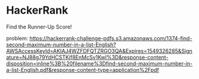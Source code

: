 # HackerRank
Find the Runner-Up Score!

problem: https://hackerrank-challenge-pdfs.s3.amazonaws.com/1374-find-second-maximum-number-in-a-list-English?AWSAccessKeyId=AKIAJ4WZFDFQTZRGO3QA&Expires=1549326285&Signature=NJ88g79YdHCSTKjf8EnMcSv1KwI%3D&response-content-disposition=inline%3B%20filename%3Dfind-second-maximum-number-in-a-list-English.pdf&response-content-type=application%2Fpdf
